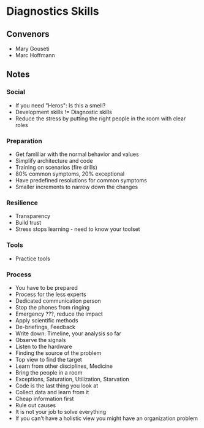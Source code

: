 # Diagnostics Skills

## Convenors

* Mary Gouseti
* Marc Hoffmann

## Notes

### Social

* If you need "Heros": Is this a smell?
* Development skills != Diagnostic skills
* Reduce the stress by putting the right people in the room with clear roles

### Preparation

* Get famliliar with the normal behavior and values
* Simplify architecture and code
* Training on scenarios (fire drills)
* 80% common symptoms, 20% exceptional
* Have predefined resolutions for common symptoms
* Smaller increments to narrow down the changes

### Resilience

* Transparency
* Build trust
* Stress stops learning - need to know your toolset

### Tools

* Practice tools

### Process

* You have to be prepared
* Process for the less experts
* Dedicated communication person
* Stop the phones from ringing
* Emergency ???, reduce the impact
* Apply scientific methods
* De-briefings, Feedback
* Write down: Timeline, your analysis so far
* Observe the signals
* Listen to the hardware
* Finding the source of the problem
* Top view to find the target
* Learn from other disciplines, Medicine
* Bring the people in a room
* Exceptions, Saturation, Utilization, Starvation
* Code is the last thing you look at
* Collect data and learn from it
* Cheap information first
* Rule out causes
* It is not your job to solve everything
* If you can't have a holistic view you might have an organization problem


